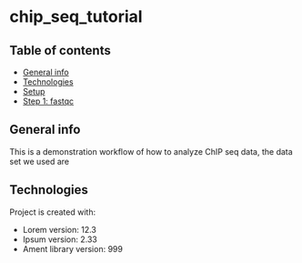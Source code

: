 # chip_seq_tutorial


## Table of contents
* [General info](#general-info)
* [Technologies](#technologies)
* [Setup](#setup)
* [Step 1: fastqc](#fastqc)

## General info
This is a demonstration workflow of how to analyze ChIP seq data, the data set we used are
	
## Technologies
Project is created with:
* Lorem version: 12.3
* Ipsum version: 2.33
* Ament library version: 999
